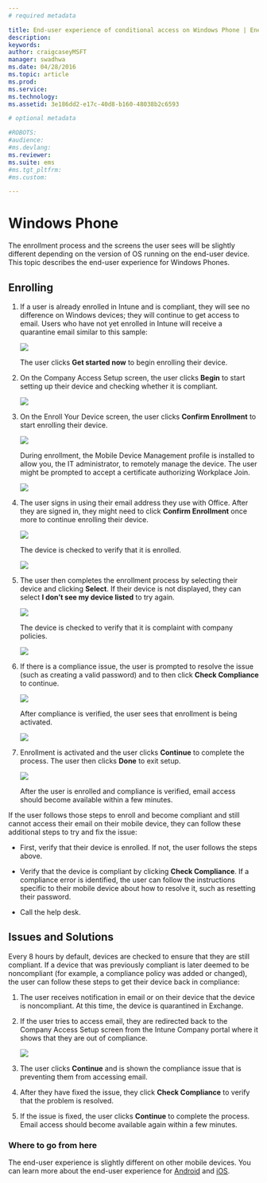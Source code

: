 ```yaml
---
# required metadata

title: End-user experience of conditional access on Windows Phone | Enetrprise Mobility Suite
description:
keywords:
author: craigcaseyMSFT
manager: swadhwa
ms.date: 04/28/2016
ms.topic: article
ms.prod:
ms.service:
ms.technology:
ms.assetid: 3e186dd2-e17c-40d8-b160-48038b2c6593

# optional metadata

#ROBOTS:
#audience:
#ms.devlang:
ms.reviewer: 
ms.suite: ems
#ms.tgt_pltfrm:
#ms.custom:

---
```


# Windows Phone

The enrollment process and the screens the user sees will be slightly different depending on the version of OS running on the end-user device.  This topic describes the end-user experience for Windows Phones.

## Enrolling

1.  If a user is already enrolled in Intune and is compliant, they will see no difference on Windows devices; they will continue to get access to email. Users who have not yet enrolled in Intune will receive a quarantine email similar to this sample:

    ![](./media/ProtectEmail/EUX-Windows-quarantineEmail.png)

    The user clicks **Get started now** to begin enrolling their device.

2.  On the Company Access Setup screen, the user clicks **Begin** to start setting up their device and checking whether it is compliant.

    ![](./media/ProtectEmail/EUX-Windows1-company-Access-Setup.png)

3.  On the Enroll Your Device screen, the user clicks **Confirm Enrollment** to start enrolling their device.

    ![](./media/ProtectEmail/EUX-Windows3-enroll-Device.png)

    During enrollment, the Mobile Device Management profile is installed to allow you, the IT administrator, to remotely manage the device. The user might be prompted to accept a certificate authorizing Workplace Join.

    ![](./media/ProtectEmail/EUX-Windows4-workplaceJoin1.png)

4.  The user signs in using their email address they use with Office. After they are signed in, they might need to click **Confirm Enrollment** once more to continue enrolling their device.

    ![](./media/ProtectEmail/EUX-Windows5-workplaceJoin2.png)

    The device is checked to verify that it is enrolled.

    ![](./media/ProtectEmail/EUX-Windows6-checking-Enrollment.png)

5.  The user then completes the enrollment process by selecting their device and clicking **Select**. If their device is not displayed, they can select **I don’t see my device listed** to try again.

    ![](./media/ProtectEmail/EUX-Windows7-confirm-Device.png)

    The device is checked to verify that it is complaint with company policies.

    ![](./media/ProtectEmail/EUX-Windows9-checking-Compliance.png)

6.  If there is a compliance issue, the user is prompted to resolve the issue (such as creating a valid password) and to then click **Check Compliance** to continue.

    ![](./media/ProtectEmail/EUX-Windows13-resolve-Compliance.png)

    After compliance is verified, the user sees that enrollment is being activated.

    ![](./media/ProtectEmail/EUX-Windows10-activating-Enrollment.png)

7.  Enrollment is activated and the user clicks **Continue** to complete the process. The user then clicks **Done** to exit setup.

    ![](./media/ProtectEmail/EUX-Windows11-COMPLETE.png)

    After the user is enrolled and compliance is verified, email access should become available within a few minutes.

If the user follows those steps to enroll and become compliant and still cannot access their email on their mobile device, they can follow these additional steps to try and fix the issue:

-   First, verify that their device is enrolled. If not, the user follows the steps above.

-   Verify that the device is compliant by clicking **Check Compliance**. If a compliance error is identified, the user can follow the instructions specific to their mobile device about how to resolve it, such as resetting their password.

-   Call the help desk.

## Issues and Solutions
Every 8 hours by default, devices are checked to ensure that they are still compliant. If a device that was previously compliant is later deemed to be noncompliant (for example, a compliance policy was added or changed), the user can follow these steps to get their device back in compliance:

1.  The user receives notification in email or on their device that the device is noncompliant. At this time, the device is quarantined in Exchange.

2.  If the user tries to access email, they are redirected back to the Company Access Setup screen from the Intune Company portal where it shows that they are out of compliance.

    ![](./media/ProtectEmail/EUX-Windows14-OutOfCompliance.png)

3.  The user clicks **Continue** and is shown the compliance issue that is preventing them from accessing email.

4.  After they have fixed the issue, they click **Check Compliance** to verify that the problem is resolved.

5.  If the issue is fixed, the user clicks **Continue** to complete the process. Email access should become available again within a few minutes.

### Where to go from here
The end-user experience is slightly different on other mobile devices. You can learn more about the end-user experience for [Android](../Solutions/end-user-experience-conditional-access-android.md) and
[iOS](../Solutions/end-user-experience-conditional-access-ios.md).
